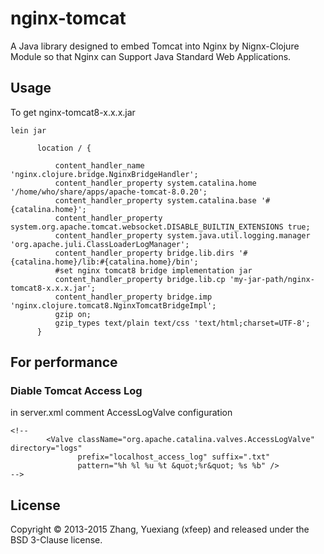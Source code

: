 # nginx-tomcat

A Java library designed to embed Tomcat into Nginx by Nignx-Clojure Module so that Nginx can  Support Java Standard Web Applications.

## Usage

To get nginx-tomcat8-x.x.x.jar

```shell
lein jar
```

```nginx
      location / {
      
          content_handler_name 'nginx.clojure.bridge.NginxBridgeHandler';
          content_handler_property system.catalina.home '/home/who/share/apps/apache-tomcat-8.0.20';
          content_handler_property system.catalina.base '#{catalina.home}';
          content_handler_property system.org.apache.tomcat.websocket.DISABLE_BUILTIN_EXTENSIONS true;
          content_handler_property system.java.util.logging.manager 'org.apache.juli.ClassLoaderLogManager';
          content_handler_property bridge.lib.dirs '#{catalina.home}/lib:#{catalina.home}/bin';
          #set nginx tomcat8 bridge implementation jar
          content_handler_property bridge.lib.cp 'my-jar-path/nginx-tomcat8-x.x.x.jar';
          content_handler_property bridge.imp 'nginx.clojure.tomcat8.NginxTomcatBridgeImpl';
          gzip on;
          gzip_types text/plain text/css 'text/html;charset=UTF-8'; 
      }
```

## For performance

### Diable Tomcat Access Log

in server.xml comment AccessLogValve configuration 

```
<!--
        <Valve className="org.apache.catalina.valves.AccessLogValve" directory="logs"
               prefix="localhost_access_log" suffix=".txt"
               pattern="%h %l %u %t &quot;%r&quot; %s %b" />
-->
```


## License

Copyright © 2013-2015 Zhang, Yuexiang (xfeep) and released under the BSD 3-Clause license.
